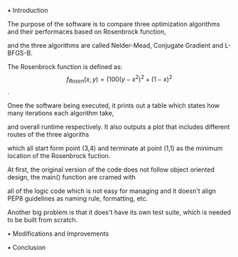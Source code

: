 • Introduction

The purpose of the software is to compare three optimization algorithms and their performaces based on Rosenbrock function,

and the three algorithms are called Nelder-Mead, Conjugate Gradient and L-BFGS-B.

The Rosenbrock function is defined as: $$f_{Rosen}(x,y) = (100(y - x^2)^2 + (1-x)^2$$.

Onee the software being executed, it prints out a table which states how many iterations each algorithm take,

and overall runtime respectively. It also outputs a plot that includes different routes of the three algoriths

which all start form point (3,4) and terminate at point (1,1) as the minimum location of the Rosenbrock fuction.

At first, the original version of the code does not follow object oriented design, the main() function are cramed with

all of the logic code which is not easy for managing and it doesn't align PEP8 guidelines as naming rule, formatting, etc.

Another big problem is that it does't have its own test suite, which is needed to be built from scratch.




• Modifications and Improvements












• Conclusion
